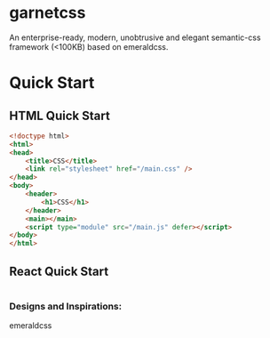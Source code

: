 # garnetcss

An enterprise-ready, modern, unobtrusive and elegant semantic-css framework (<100KB) based on emeraldcss.

# Quick Start

## HTML Quick Start

```html
<!doctype html>
<html>
<head>
    <title>CSS</title>
    <link rel="stylesheet" href="/main.css" />
</head>
<body>
    <header>
        <h1>CSS</h1>
    </header>
    <main></main>
    <script type="module" src="/main.js" defer></script>
</body>
</html>
```


## React Quick Start

```
```

### Designs and Inspirations:

emeraldcss
